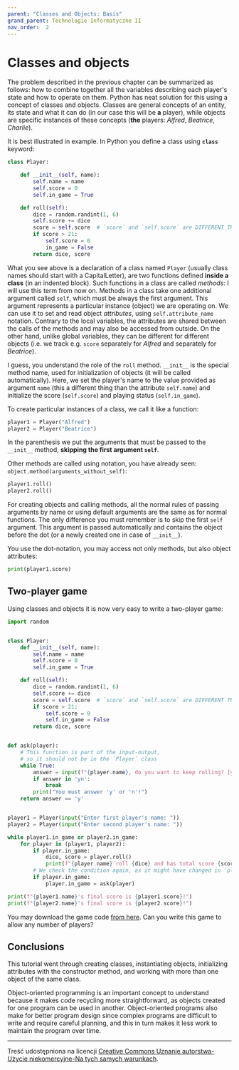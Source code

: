 ```yaml
---
parent: "Classes and Objects: Basis"
grand_parent: Technologie Informatyczne II
nav_order:  2
---
```


# Classes and objects

The problem described in the previous chapter can be summarized as follows: how to combine together all the variables describing each player's state and how to operate on them. Python has neat solution for this using a concept of classes and objects. Classes are general concepts of an entity, its state and what it can do (in our case this will be **a** player), while objects are specific instances of these concepts (**the** players: *Alfred*, *Beatrice*, *Charlie*).

It is best illustrated in example. In Python you define a class using **`class`** keyword:

```python
class Player:

    def __init__(self, name):
        self.name = name
        self.score = 0
        self.in_game = True

    def roll(self):
        dice = random.randint(1, 6)
        self.score += dice
        score = self.score  # `score` and `self.score` are DIFFERENT THINGS
        if score > 21:
            self.score = 0
            in_game = False
        return dice, score
```

What you see above is a declaration of a class named `Player` (usually class names should start with a CapitalLetter), are two functions defined **inside a class** (in an indented block). Such functions in a class are called *methods*: I will use this term from now on. Methods in a class take one additional argument called `self`, which must be always the first argument. This argument represents a particular instance (object) we are operating on. We can use it to set and read object *attributes*, using `self.attribute_name` notation. Contrary to the local variables, the attributes are shared between the calls of the methods and may also be accessed from outside. On the other hand, unlike global variables, they can be different for different objects (i.e. we track e.g. `score` separately for *Alfred* and separately for *Beatrice*).

I guess, you understand the role of the `roll` method. `__init__` is the special method name, used for initialization of objects (it will be called automatically). Here, we set the player's name to the value provided as argument `name` (this a different thing than the attribute `self.name`) and initialize the score (`self.score`) and playing status (`self.in_game`).

To create particular instances of a class, we call it like a function:

```python
player1 = Player("Alfred")
player2 = Player("Beatrice")
```

In the parenthesis we put the arguments that must be passed to the `__init__` method, **skipping the first argument `self`**.

Other methods are called using notation, you have already seen: `object.method(arguments_without_self)`:

```python
player1.roll()
player2.roll()
```

For creating objects and calling methods, all the normal rules of passing arguments by name or using default arguments are the same as for normal functions. The only difference you must remember is to skip the first `self` argument. This argument is passed automatically and contains the object before the dot (or a newly created one in case of `__init__`).

You use the dot-notation, you may access not only methods, but also object attributes:

```python
print(player1.score)
```

## Two-player game

Using classes and objects it is now very easy to write a two-player game:

```python
import random


class Player:
    def __init__(self, name):
        self.name = name
        self.score = 0
        self.in_game = True

    def roll(self):
        dice = random.randint(1, 6)
        self.score += dice
        score = self.score  # `score` and `self.score` are DIFFERENT THINGS
        if score > 21:
            self.score = 0
            self.in_game = False
        return dice, score


def ask(player):
    # This function is part of the input-output,
    # so it should not be in the `Player` class
    while True:
        answer = input(f"{player.name}, do you want to keep rolling? [y/n]: ").lower()
        if answer in 'yn':
            break
        print("You must answer 'y' or 'n'!")
    return answer == 'y'


player1 = Player(input("Enter first player's name: "))
player2 = Player(input("Enter second player's name: "))

while player1.in_game or player2.in_game:
    for player in (player1, player2):
        if player.in_game:
            dice, score = player.roll()
            print(f"{player.name} roll {dice} and has total score {score}.")
        # We check the condition again, as it might have changed in `player.roll()`
        if player.in_game:
            player.in_game = ask(player)

print(f"{player1.name}'s final score is {player1.score}!")
print(f"{player2.name}'s final score is {player2.score}!")
```

You may download the game code [from here](game21.py). Can you write this game to allow any number of players?

## Conclusions

This tutorial went through creating classes, instantiating objects, initializing attributes with the constructor method, and working with more than one object of the same class.

Object-oriented programming is an important concept to understand because it makes code recycling more straightforward, as objects created for one program can be used in another. Object-oriented programs also make for better program design since complex programs are difficult to write and require careful planning, and this in turn makes it less work to maintain the program over time.


---

Treść udostępniona na licencji [Creative Commons Uznanie autorstwa-Użycie niekomercyjne-Na tych samych warunkach](https://creativecommons.org/licenses/by-nc-sa/4.0/deed.pl).
